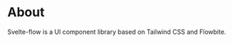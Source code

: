 <div class="max-w-3xl mx-auto">
  <div class="container mt-8 mx-auto">
    <h1 class="text-2xl dark:text-white">About</h1>
    <p class="dark:text-white">
      Svelte-flow is a UI component library based on Tailwind CSS and Flowbite.
    </p>
  </div>
</div>
